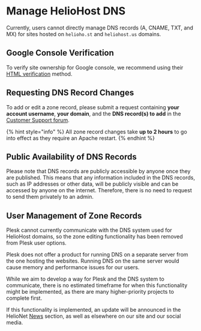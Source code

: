 # Manage HelioHost DNS

Currently, users cannot directly manage DNS records (A, CNAME, TXT, and MX) for sites hosted on `helioho.st` and `heliohost.us` domains.

## Google Console Verification

To verify site ownership for Google console, we recommend using their [HTML verification](https://support.google.com/webmasters/answer/9008080?hl=en#html_verification) method. 

## Requesting DNS Record Changes

To add or edit a zone record, please submit a request containing **your account username**, **your domain**, and the **DNS record(s) to add** in the [Customer Support forum](https://helionet.org/index/forum/45-customer-service/?do=add).

{% hint style="info" %}
All zone record changes take **up to 2 hours** to go into effect as they require an Apache restart. 
{% endhint %}

## Public Availability of DNS Records

Please note that DNS records are publicly accessible by anyone once they are published. This means that any information included in the DNS records, such as IP addresses or other data, will be publicly visible and can be accessed by anyone on the internet. Therefore, there is no need to request to send them privately to an admin.

## User Management of Zone Records

Plesk cannot currently communicate with the DNS system used for HelioHost domains, so the zone editing functionality has been removed from Plesk user options.

Plesk does not offer a product for running DNS on a separate server from the one hosting the websites. Running DNS on the same server would cause memory and performance issues for our users.

While we aim to develop a way for Plesk and the DNS system to communicate, there is no estimated timeframe for when this functionality might be implemented, as there are many higher-priority projects to complete first.

If this functionality is implemented, an update will be announced in the HelioNet [News](https://helionet.org/index/forum/1-news/) section, as well as elsewhere on our site and our social media.